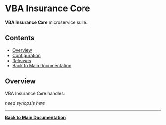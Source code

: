 
# VBA Insurance Core

**VBA Insurance Core** microservice suite.

## Contents

- [Overview](#overview)
- [Configuration](./Configuration/VBA-INSURANCE-CORE.Configuration.md)
- [Releases](./Releases/VBA-INSURANCE-CORE.Releases.md)
- [Back to Main Documentation](../README.md)

## Overview

VBA Insurance Core handles:

*need synopsis here*

---

**[Back to Main Documentation](../README.md)**
